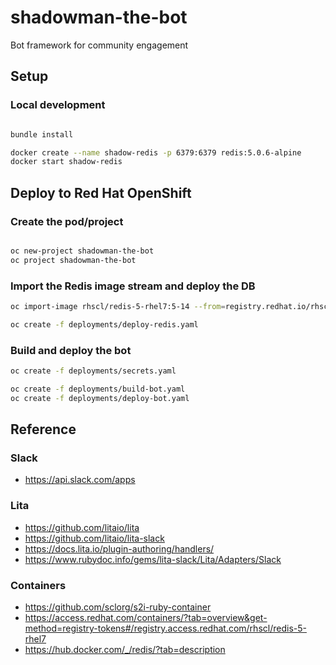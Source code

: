 # shadowman-the-bot

Bot framework for community engagement

## Setup

### Local development


```bash

bundle install

docker create --name shadow-redis -p 6379:6379 redis:5.0.6-alpine
docker start shadow-redis


```

## Deploy to Red Hat OpenShift

### Create the pod/project

```bash

oc new-project shadowman-the-bot
oc project shadowman-the-bot

```

### Import the Redis image stream and deploy the DB

```bash
oc import-image rhscl/redis-5-rhel7:5-14 --from=registry.redhat.io/rhscl/redis-5-rhel7:5-14 --confirm

oc create -f deployments/deploy-redis.yaml
```

### Build and deploy the bot

```bash
oc create -f deployments/secrets.yaml

oc create -f deployments/build-bot.yaml
oc create -f deployments/deploy-bot.yaml

```

## Reference

### Slack
* https://api.slack.com/apps

### Lita
* https://github.com/litaio/lita
* https://github.com/litaio/lita-slack
* https://docs.lita.io/plugin-authoring/handlers/
* https://www.rubydoc.info/gems/lita-slack/Lita/Adapters/Slack

### Containers
* https://github.com/sclorg/s2i-ruby-container
* https://access.redhat.com/containers/?tab=overview&get-method=registry-tokens#/registry.access.redhat.com/rhscl/redis-5-rhel7
* https://hub.docker.com/_/redis/?tab=description

